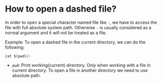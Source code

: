 # How to open a dashed file?

In order to open a special character named file like `-`, we have to access the file
with full absolute system path. Otherwise `-` is usually considered as a normal
argument and it will not be treated as a file.

Example:
To open a dashed file in the current directory, we can do the following:

```
cat $(pwd)/-
```

- `pwd`: Print working(current) directory. Only when working with a file in current
  directory. To open a file in another directory we need to use absolute path.
